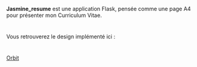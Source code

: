 
**Jasmine_resume** est une application Flask, pensée comme une page A4 pour présenter mon Curriculum Vitae.
#
Vous retrouverez le design implémenté ici :
#
[Orbit](https://themes.3rdwavemedia.com/website-templates/orbit-free-resume-cv-template-for-developers/)